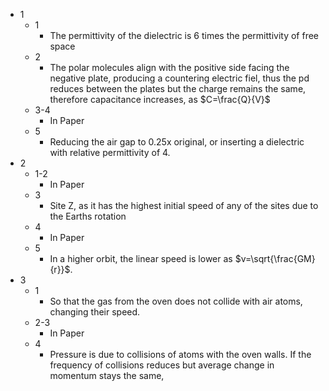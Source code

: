 - 1
	- 1
		- The permittivity of the dielectric is 6 times the permittivity of free space
	- 2
		- The polar molecules align with the positive side facing the negative plate, producing a countering electric fiel, thus the pd reduces between the plates but the charge remains the same, therefore capacitance increases, as $C=\frac{Q}{V}$
	- 3-4
		- In Paper
	- 5
		- Reducing the air gap to 0.25x original, or inserting a dielectric with relative permittivity of 4.
- 2
	- 1-2
		- In Paper
	- 3
		- Site Z, as it has the highest initial speed of any of the sites due to the Earths rotation
	- 4
		- In Paper
	- 5
		- In a higher orbit, the linear speed is lower as $v=\sqrt{\frac{GM}{r}}$.
- 3
	- 1
		- So that the gas from the oven does not collide with air atoms, changing their speed.
	- 2-3
		- In Paper
	- 4
		- Pressure is due to collisions of atoms with the oven walls. If the frequency of collisions reduces but average change in momentum stays the same, 